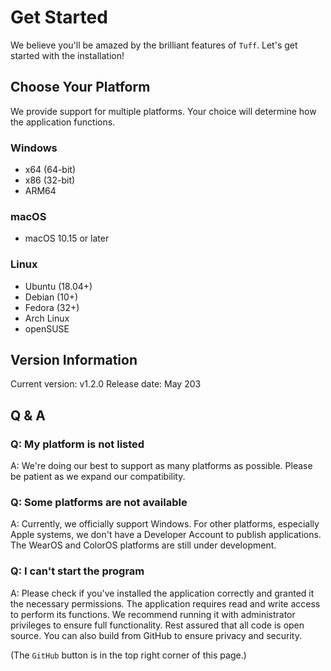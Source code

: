 # Get Started

We believe you'll be amazed by the brilliant features of `Tuff`. Let's get started with the installation!

## Choose Your Platform

We provide support for multiple platforms. Your choice will determine how the application functions.

### Windows

- x64 (64-bit)
- x86 (32-bit)
- ARM64

### macOS

- macOS 10.15 or later

### Linux

- Ubuntu (18.04+)
- Debian (10+)
- Fedora (32+)
- Arch Linux
- openSUSE

## Version Information

Current version: v1.2.0
Release date: May 203

## Q & A

### Q: My platform is not listed

A: We're doing our best to support as many platforms as possible. Please be patient as we expand our compatibility.

### Q: Some platforms are not available

A: Currently, we officially support Windows. For other platforms, especially Apple systems, we don't have a Developer Account to publish applications. The WearOS and ColorOS platforms are still under development.

### Q: I can't start the program

A: Please check if you've installed the application correctly and granted it the necessary permissions. The application requires read and write access to perform its functions. We recommend running it with administrator privileges to ensure full functionality. Rest assured that all code is open source. You can also build from GitHub to ensure privacy and security.

(The `GitHub` button is in the top right corner of this page.)